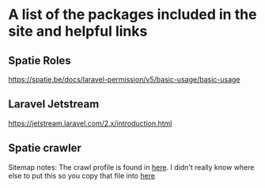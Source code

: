 # A list of the packages included in the site and helpful links

## Spatie Roles

https://spatie.be/docs/laravel-permission/v5/basic-usage/basic-usage

## Laravel Jetstream
https://jetstream.laravel.com/2.x/introduction.html 
 
## Spatie crawler
Sitemap notes:
The crawl profile is found in [here](../../app/Http/SiteCrawlProfile.php). I didn't really know where else to put this so you copy that file into [here](../../vendor/spatie/laravel-sitemap/src/Crawler/Profile.php)
